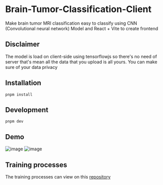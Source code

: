 # Brain-Tumor-Classification-Client
Make brain tumor MRI classification easy to classify using CNN (Convolutional neural network) Model and React + Vite to create frontend

## Disclaimer
The model is load on client-side using tensorflowjs so there's no need of server that's mean all the data that you upload is all yours. You can make sure of your data privacy

## Installation
    pnpm install
    
## Development
    pnpm dev

## Demo
![image](https://github.com/SupeemAFK/Brain-Tumor-Classification-Client/assets/83326313/cb1d39d5-7e96-4eb9-b282-dee66ad42013)
![image](https://github.com/SupeemAFK/Brain-Tumor-Classification-Client/assets/83326313/02af8347-f088-471a-baa8-ac039d5bde98)

## Training processes
The training processes can view on this [repository](https://github.com/SupeemAFK/Brain-Tumor-MRI-Classification)
